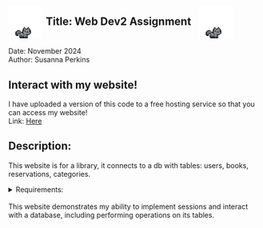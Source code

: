 <h2>
<img src="https://raw.githubusercontent.com/erdyn/welcomeGif/refs/heads/main/pixel-cat.gif" width="70px" style="vertical-align: middle;">
<span>  Title: Web Dev2 Assignment</span>
<img src="https://raw.githubusercontent.com/erdyn/welcomeGif/refs/heads/main/pixel-cat.gif" width="70px" style="vertical-align: middle; margin-left: 10px;">
</h2>

Date: November 2024 <br>
Author: Susanna Perkins <br>

## Interact with my website!
I have uploaded a version of this code to a free hosting service so that you can access my website! <br>
Link: <a href= "http://erdyn.000.pe">Here</a>

## Description:
This website is for a library, it connects to a db with tables: users, books, reservations, categories. <br>
<details>
<summary>Requirements: </summary>
- User cannot access the system if not logged in
- User can reserve books
- User can view their reservations
- User can unreserve a book
- User cannot reserve books that are already reserved
</details> <br>
This website demonstrates my ability to implement sessions and interact with a database, including performing operations on its tables.


